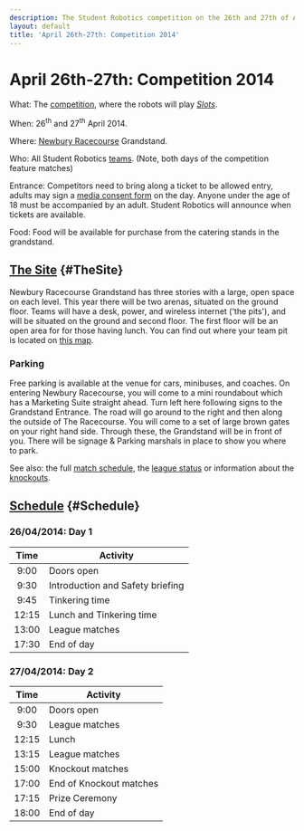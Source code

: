 ```yaml
---
description: The Student Robotics competition on the 26th and 27th of April 2014
layout: default
title: 'April 26th-27th: Competition 2014'
---
```

April 26th-27th: Competition 2014
=================================

What: The [competition](/events/competition), where the robots will play *[Slots](/schools/game#2014)*.

When: 26<sup>th</sup> and 27<sup>th</sup> April 2014.

Where: [Newbury Racecourse](http://www.racecoursenewbury.co.uk/) Grandstand.

Who: All Student Robotics [teams](/teams/).  (Note, both days of the competition feature matches)

Entrance: Competitors need to bring along a ticket to
 be allowed entry, adults may sign a [media consent form](/schools/team-leaders/#Tickets)
 on the day.  Anyone under the age of 18 must be accompanied by an adult.  Student Robotics will announce when tickets are available.

Food: Food will be available for purchase from the catering stands in the grandstand.

## [The Site](#TheSite) {#TheSite}

Newbury Racecourse Grandstand has three stories with a large, open space on each
level. This year there will be two arenas, situated on the ground floor. Teams
will have a desk, power, and wireless internet ('the pits'), and will be
situated on the ground and second floor. The first floor will be an open area for
for those having lunch. You can find out where your team pit is located on
[this map](/resources/2014/team-map.pdf).

### Parking
Free parking is available at the venue for cars, minibuses, and coaches.  On entering Newbury Racecourse, you will come to a mini roundabout which has a Marketing Suite straight ahead.  Turn left here following signs to the Grandstand Entrance.  The road will go around to the right and then along the outside of The Racecourse.  You will come to a set of large brown gates on your right hand side.  Through these, the Grandstand will be in front of you.  There will be signage & Parking marshals in place to show you where to park.

See also: the full [match schedule](/comp/schedule),
 the [league status](/comp/league)
 or information about the [knockouts](/comp/knockout).

[Schedule](#Schedule) {#Schedule}
--------

### 26/04/2014: Day 1

 Time   | Activity
:------:|------------------
  9:00  | Doors open
  9:30  | Introduction and Safety briefing
  9:45  | Tinkering time
 12:15  | Lunch and Tinkering time
 13:00  | League matches
 17:30  | End of day

### 27/04/2014: Day 2

 Time   | Activity
:------:|------------------
  9:00  | Doors open
  9:30  | League matches
 12:15  | Lunch
 13:15  | League matches
 15:00  | Knockout matches
 17:00  | End of Knockout matches
 17:15  | Prize Ceremony
 18:00  | End of day
